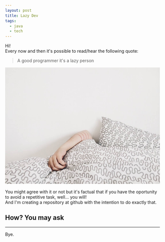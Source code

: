 ```yaml
---
layout: post
title: Lazy Dev
tags:
  - java 
  - tech
---
```

Hi!   
Every now and then it's possible to read/hear the following quote:    
> A good programmer it's a lazy person       

![lazy morning](../images/post_3/lazy.jpeg)

You might agree with it or not but it's factual that if you have the oportunity to avoid a repetitive task, well... you will!    
And I'm creating a repository at github with the intention to do exactly that.    

## How? You may ask    

---
Bye.
